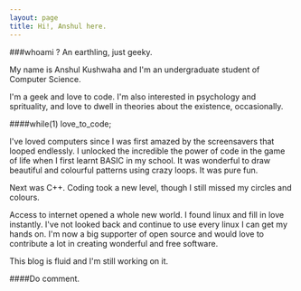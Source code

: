```yaml
---
layout: page
title: Hi!, Anshul here. 
---
```


###whoami ? 
An earthling, just geeky.

My name is Anshul Kushwaha and I'm an undergraduate student of Computer Science. 

I'm a geek and love to code. I'm also interested in psychology and sprituality, and love to dwell in theories about the existence, occasionally. 


####while(1) love_to_code;

I've loved computers since I was first amazed by the screensavers that looped endlessly. I unlocked the incredible the power of code in the game of life when I first learnt BASIC in my school. It was wonderful to draw beautiful and colourful patterns using crazy loops. It was pure fun.

Next was C++. Coding took a new level, though I still missed my circles and colours.

Access to internet opened a whole new world. I found linux and fill in love instantly. I've not looked back and continue to use every linux I can get my hands on. I'm now a big supporter of open source and would love to contribute a lot in creating wonderful and free software. 

This blog is fluid and I'm still working on it. 

####Do comment.